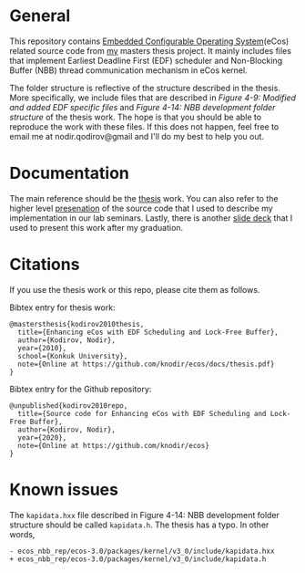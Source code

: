 # General

This repository contains [Embedded Configurable Operating System](https://en.wikipedia.org/wiki/ECos)(eCos)
related source code from [my](https://knodir.github.io/) masters thesis project.
It mainly includes files that implement Earliest Deadline First (EDF) scheduler
and Non-Blocking Buffer (NBB) thread communication mechanism in eCos kernel.

The folder structure is reflective of the structure described in the thesis.
More specifically, we include files that are described in 
*Figure 4-9: Modified and added EDF specific files* and
*Figure 4-14: NBB development folder structure* of the thesis work.
The hope is that you should be able to reproduce the work with these files.
If this does not happen, feel free to email me at nodir.qodirov@gmail and
I'll do my best to help you out.

# Documentation

The main reference should be the [thesis](./docs/thesis.pdf) work.
You can also refer to the higher level [presenation](./docs/ecos-edf-implementation.ppt)
of the source code that I used to describe my implementation in our lab seminars.
Lastly, there is another [slide deck](./docs/ecos-seminar-2011.ppt) that I used to present this work
after my graduation.

# Citations

If you use the thesis work or this repo, please cite them as follows. 

Bibtex entry for thesis work:
```
@mastersthesis{kodirov2010thesis,
  title={Enhancing eCos with EDF Scheduling and Lock-Free Buffer},
  author={Kodirov, Nodir},
  year={2010},
  school={Konkuk University},
  note={Online at https://github.com/knodir/ecos/docs/thesis.pdf}
}
```

Bibtex entry for the Github repository:
```
@unpublished{kodirov2010repo,
  title={Source code for Enhancing eCos with EDF Scheduling and Lock-Free Buffer},
  author={Kodirov, Nodir},
  year={2020},
  note={Online at https://github.com/knodir/ecos}
}
```

# Known issues

The `kapidata.hxx` file described in Figure 4-14: NBB development folder structure
should be called `kapidata.h`. The thesis has a typo. In other words,
```
- ecos_nbb_rep/ecos-3.0/packages/kernel/v3_0/include/kapidata.hxx
+ ecos_nbb_rep/ecos-3.0/packages/kernel/v3_0/include/kapidata.h
```
